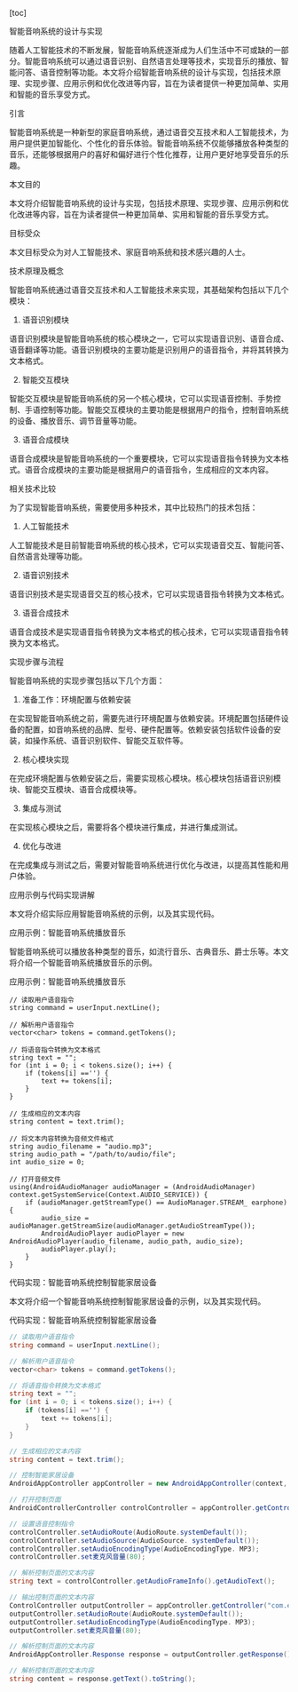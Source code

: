 
[toc]                    
                
                
智能音响系统的设计与实现

随着人工智能技术的不断发展，智能音响系统逐渐成为人们生活中不可或缺的一部分。智能音响系统可以通过语音识别、自然语言处理等技术，实现音乐的播放、智能问答、语音控制等功能。本文将介绍智能音响系统的设计与实现，包括技术原理、实现步骤、应用示例和优化改进等内容，旨在为读者提供一种更加简单、实用和智能的音乐享受方式。

引言

智能音响系统是一种新型的家庭音响系统，通过语音交互技术和人工智能技术，为用户提供更加智能化、个性化的音乐体验。智能音响系统不仅能够播放各种类型的音乐，还能够根据用户的喜好和偏好进行个性化推荐，让用户更好地享受音乐的乐趣。

本文目的

本文将介绍智能音响系统的设计与实现，包括技术原理、实现步骤、应用示例和优化改进等内容，旨在为读者提供一种更加简单、实用和智能的音乐享受方式。

目标受众

本文目标受众为对人工智能技术、家庭音响系统和技术感兴趣的人士。

技术原理及概念

智能音响系统通过语音交互技术和人工智能技术来实现，其基础架构包括以下几个模块：

1. 语音识别模块

语音识别模块是智能音响系统的核心模块之一，它可以实现语音识别、语音合成、语音翻译等功能。语音识别模块的主要功能是识别用户的语音指令，并将其转换为文本格式。

2. 智能交互模块

智能交互模块是智能音响系统的另一个核心模块，它可以实现语音控制、手势控制、手语控制等功能。智能交互模块的主要功能是根据用户的指令，控制音响系统的设备、播放音乐、调节音量等功能。

3. 语音合成模块

语音合成模块是智能音响系统的一个重要模块，它可以实现语音指令转换为文本格式。语音合成模块的主要功能是根据用户的语音指令，生成相应的文本内容。

相关技术比较

为了实现智能音响系统，需要使用多种技术，其中比较热门的技术包括：

1. 人工智能技术

人工智能技术是目前智能音响系统的核心技术，它可以实现语音交互、智能问答、自然语言处理等功能。

2. 语音识别技术

语音识别技术是实现语音交互的核心技术，它可以实现语音指令转换为文本格式。

3. 语音合成技术

语音合成技术是实现语音指令转换为文本格式的核心技术，它可以实现语音指令转换为文本格式。

实现步骤与流程

智能音响系统的实现步骤包括以下几个方面：

1. 准备工作：环境配置与依赖安装

在实现智能音响系统之前，需要先进行环境配置与依赖安装。环境配置包括硬件设备的配置，如音响系统的品牌、型号、硬件配置等。依赖安装包括软件设备的安装，如操作系统、语音识别软件、智能交互软件等。

2. 核心模块实现

在完成环境配置与依赖安装之后，需要实现核心模块。核心模块包括语音识别模块、智能交互模块、语音合成模块等。

3. 集成与测试

在实现核心模块之后，需要将各个模块进行集成，并进行集成测试。

4. 优化与改进

在完成集成与测试之后，需要对智能音响系统进行优化与改进，以提高其性能和用户体验。

应用示例与代码实现讲解

本文将介绍实际应用智能音响系统的示例，以及其实现代码。

应用示例：智能音响系统播放音乐

智能音响系统可以播放各种类型的音乐，如流行音乐、古典音乐、爵士乐等。本文将介绍一个智能音响系统播放音乐的示例。

应用示例：智能音响系统播放音乐


```vbnet
// 读取用户语音指令
string command = userInput.nextLine();

// 解析用户语音指令
vector<char> tokens = command.getTokens();

// 将语音指令转换为文本格式
string text = "";
for (int i = 0; i < tokens.size(); i++) {
    if (tokens[i] =='') {
        text += tokens[i];
    }
}

// 生成相应的文本内容
string content = text.trim();

// 将文本内容转换为音频文件格式
string audio_filename = "audio.mp3";
string audio_path = "/path/to/audio/file";
int audio_size = 0;

// 打开音频文件
using(AndroidAudioManager audioManager = (AndroidAudioManager) context.getSystemService(Context.AUDIO_SERVICE)) {
    if (audioManager.getStreamType() == AudioManager.STREAM_ earphone) {
        audio_size = audioManager.getStreamSize(audioManager.getAudioStreamType());
        AndroidAudioPlayer audioPlayer = new AndroidAudioPlayer(audio_filename, audio_path, audio_size);
        audioPlayer.play();
    }
}
```

代码实现：智能音响系统控制智能家居设备

本文将介绍一个智能音响系统控制智能家居设备的示例，以及其实现代码。

代码实现：智能音响系统控制智能家居设备

```csharp
// 读取用户语音指令
string command = userInput.nextLine();

// 解析用户语音指令
vector<char> tokens = command.getTokens();

// 将语音指令转换为文本格式
string text = "";
for (int i = 0; i < tokens.size(); i++) {
    if (tokens[i] =='') {
        text += tokens[i];
    }
}

// 生成相应的文本内容
string content = text.trim();

// 控制智能家居设备
AndroidAppController appController = new AndroidAppController(context, "/path/to/app/");

// 打开控制页面
AndroidControllerController controlController = appController.getController("com.example.app.control");

// 设置语音控制指令
controlController.setAudioRoute(AudioRoute.systemDefault());
controlController.setAudioSource(AudioSource. systemDefault());
controlController.setAudioEncodingType(AudioEncodingType. MP3);
controlController.set麦克风音量(80);

// 解析控制页面的文本内容
string text = controlController.getAudioFrameInfo().getAudioText();

// 输出控制页面的文本内容
ControlController outputController = appController.getController("com.example.app.output");
outputController.setAudioRoute(AudioRoute.systemDefault());
outputController.setAudioEncodingType(AudioEncodingType. MP3);
outputController.set麦克风音量(80);

// 解析控制页面的文本内容
AndroidAppController.Response response = outputController.getResponse();

// 解析控制页面的文本内容
string content = response.getText().toString();
```

